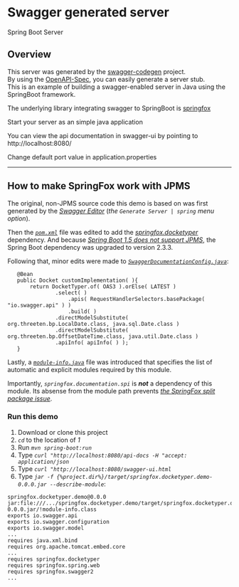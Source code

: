 # Swagger generated server

Spring Boot Server 


## Overview  
This server was generated by the [swagger-codegen](https://github.com/swagger-api/swagger-codegen) project.  
By using the [OpenAPI-Spec](https://github.com/swagger-api/swagger-core), you can easily generate a server stub.  
This is an example of building a swagger-enabled server in Java using the SpringBoot framework.  

The underlying library integrating swagger to SpringBoot is [springfox](https://github.com/springfox/springfox)  

Start your server as an simple java application  

You can view the api documentation in swagger-ui by pointing to  
http://localhost:8080/  

Change default port value in application.properties

----

## How to make SpringFox work with JPMS

The original, non-JPMS source code this demo is based on was first generated by the [*Swagger Editor*](https://editor.swagger.io/?_ga=2.15063542.139052084.1598569726-959724170.1598569726) (*the `Generate Server | spring` menu option*).

Then the [_`pom.xml`_]() file was edited to add the [*springfox.docketyper*](https://github.com/lingocoder/springfox.docketyper) dependency. And because [*Spring Boot 1.5 does not support JPMS*](https://twitter.com/ankinson/status/919826619044331520), the Spring Boot dependency was upgraded to version 2.3.3. 

Following that, minor edits were made to [_`SwaggerDocumentationConfig.java`_]():

```
   @Bean
   public Docket customImplementation( ){
       return DocketTyper.of( OAS3 ).orElse( LATEST )
               .select( )
                   .apis( RequestHandlerSelectors.basePackage( "io.swagger.api" ) )
                   .build( )
               .directModelSubstitute( org.threeten.bp.LocalDate.class, java.sql.Date.class )
               .directModelSubstitute( org.threeten.bp.OffsetDateTime.class, java.util.Date.class )
               .apiInfo( apiInfo( ) );
   }
```

Lastly, a [_`module-info.java`_]() file was introduced that specifies the list of automatic and explicit modules required by this module.

Importantly, _`springfox.documentation.spi`_ is ***not*** a dependency of this module. Its absense from the module path prevents [*the SpringFox split package issue*](https://github.com/springfox/springfox/issues/2064).

### Run this demo

1. Download or clone this project
2. _`cd`_ to the location of *1*
3. Run  _`mvn spring-boot:run`_
4. Type _`curl "http://localhost:8080/api-docs -H "accept: application/json`_
5. Type _`curl "http://localhost:8080/swagger-ui.html`_
6. Type _`jar -f {%project.dir%}/target/springfox.docketyper.demo-0.0.0.jar --describe-module`_:
```
springfox.docketyper.demo@0.0.0 jar:file:///.../springfox.docketyper.demo/target/springfox.docketyper.demo-0.0.0.jar/!module-info.class
exports io.swagger.api
exports io.swagger.configuration
exports io.swagger.model
...
requires java.xml.bind
requires org.apache.tomcat.embed.core
...
requires springfox.docketyper
requires springfox.spring.web
requires springfox.swagger2
...
```